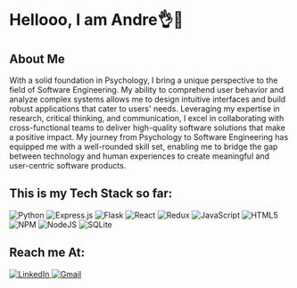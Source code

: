 # Hellooo, I am Andre👌🙌

## About Me
With a solid foundation in Psychology, I bring a unique perspective to the field of Software Engineering. My ability to comprehend user behavior and analyze complex systems allows me to design intuitive interfaces and build robust applications that cater to users' needs. Leveraging my expertise in research, critical thinking, and communication, I excel in collaborating with cross-functional teams to deliver high-quality software solutions that make a positive impact. My journey from Psychology to Software Engineering has equipped me with a well-rounded skill set, enabling me to bridge the gap between technology and human experiences to create meaningful and user-centric software products.

## This is my Tech Stack so far:
![Python](https://img.shields.io/badge/python-3670A0?style=for-the-badge&logo=python&logoColor=ffdd54)
![Express.js](https://img.shields.io/badge/express.js-%23404d59.svg?style=for-the-badge&logo=express&logoColor=%2361DAFB)
![Flask](https://img.shields.io/badge/flask-%23000.svg?style=for-the-badge&logo=flask&logoColor=white)
![React](https://img.shields.io/badge/react-%2320232a.svg?style=for-the-badge&logo=react&logoColor=%2361DAFB)
![Redux](https://img.shields.io/badge/redux-%23593d88.svg?style=for-the-badge&logo=redux&logoColor=white)
![JavaScript](https://img.shields.io/badge/javascript-%23323330.svg?style=for-the-badge&logo=javascript&logoColor=%23F7DF1E)
![HTML5](https://img.shields.io/badge/html5-%23E34F26.svg?style=for-the-badge&logo=html5&logoColor=white)
![NPM](https://img.shields.io/badge/NPM-%23CB3837.svg?style=for-the-badge&logo=npm&logoColor=white)
![NodeJS](https://img.shields.io/badge/node.js-6DA55F?style=for-the-badge&logo=node.js&logoColor=white)
![SQLite](https://img.shields.io/badge/sqlite-%2307405e.svg?style=for-the-badge&logo=sqlite&logoColor=white)

## Reach me At:
<a href="https://www.linkedin.com/in/andre-chris-abad-b1a55215a/"/>![LinkedIn](https://img.shields.io/badge/linkedin-%230077B5.svg?style=for-the-badge&logo=linkedin&logoColor=white)
<a href=mailto:andreabad17@gmail.com>![Gmail](https://img.shields.io/badge/Gmail-D14836?style=for-the-badge&logo=gmail&logoColor=white)</a>










